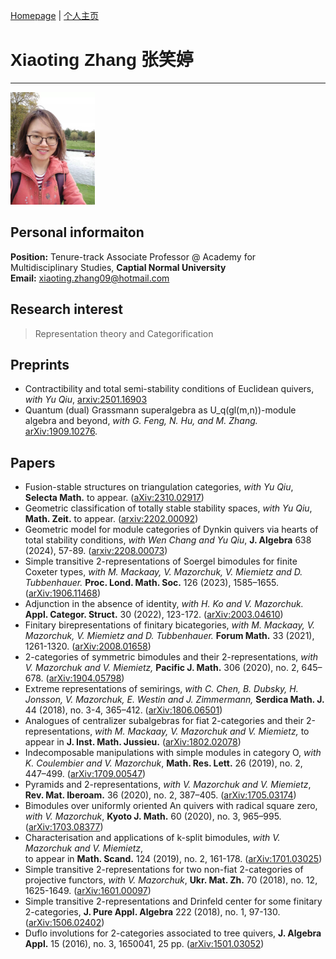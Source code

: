 [Homepage](https://xt-zhang.github.io) | [个人主页](https://xt-zhang.github.io/zxt) 

# <span style="font-family: sans-serif;font-size:12"> Xiaoting Zhang</span> <span style="font-family:STKaiti;font-size:12;font-color:blue">张笑婷 </span> 
---
<img src="https://raw.githubusercontent.com/xt-zhang/xt-zhang.github.io/master/xt.jpg" width="135" />  

## Personal informaiton
**Position:**  Tenure-track Associate Professor @ Academy for Multidisciplinary Studies, **Captial Normal University**  <br>
**Email:** [xiaoting.zhang09@hotmail.com]()  <br>   

## Research interest
> Representation theory and Categorification

## Preprints
* Contractibility and total semi-stability conditions of Euclidean quivers, _with Yu Qiu_, [arxiv:2501.16903](https://arxiv.org/abs/2501.16903)
* Quantum (dual) Grassmann superalgebra as U_q(gl(m,n))-module algebra and beyond, _with G. Feng, N. Hu, and M. Zhang._ [arXiv:1909.10276](https://arxiv.org/abs/1909.10276).

## Papers
* Fusion-stable structures on triangulation categories, _with Yu Qiu_, **Selecta Math.** to appear. ([aXiv:2310.02917](https://arxiv.org/abs/2310.02917))
* Geometric classification of totally stable stability spaces, _with Yu Qiu_, **Math. Zeit.** to appear. ([arxiv:2202.00092](https://arxiv.org/abs/2202.00092))
* Geometric model for module categories of Dynkin quivers via hearts of total stability conditions, _with Wen Chang and Yu Qiu_, **J. Algebra** 638 (2024), 57-89. ([arxiv:2208.00073](https://arxiv.org/abs/2208.00073))
* Simple transitive 2-representations of Soergel bimodules for finite Coxeter types,  _with M. Mackaay, V. Mazorchuk, V. Miemietz and D. Tubbenhauer._ **Proc. Lond. Math. Soc.** 126 (2023), 1585–1655. ([arXiv:1906.11468](https://arxiv.org/abs/1906.11468))
* Adjunction in the absence of identity, _with H. Ko and V. Mazorchuk._ **Appl. Categor. Struct.** 30 (2022), 123-172. ([arXiv:2003.04610](https://arxiv.org/abs/2003.04610))
* Finitary birepresentations of finitary bicategories, _with M. Mackaay, V. Mazorchuk, V. Miemietz and D. Tubbenhauer._ **Forum Math.** 33 (2021), 1261-1320. ([arXiv:2008.01658](https://arxiv.org/abs/2008.01658))
* 2-categories of symmetric bimodules and their 2-representations, _with V. Mazorchuk and V. Miemietz,_  **Pacific J. Math.** 306 (2020), no. 2, 645–678. ([arXiv:1904.05798](https://arxiv.org/abs/1904.05798))
* Extreme representations of semirings, _with C. Chen, B. Dubsky, H. Jonsson, V. Mazorchuk, E. Westin and J. Zimmermann,_  **Serdica Math. J.** 44 (2018), no. 3-4, 365–412. ([arXiv:1806.06501](https://arxiv.org/abs/1806.06501))
* Analogues of centralizer subalgebras for fiat 2-categories and their 2-representations, _with M. Mackaay, V. Mazorchuk and V. Miemietz,_ to appear in **J. Inst. Math. Jussieu.** ([arXiv:1802.02078](https://arxiv.org/abs/1802.02078))
* Indecomposable manipulations with simple modules in category O, _with K. Coulembier and V. Mazorchuk_, **Math. Res. Lett.** 26 (2019), no. 2, 447–499. ([arXiv:1709.00547](https://arxiv.org/abs/1709.00547))
* Pyramids and 2-representations, _with V. Mazorchuk and V. Miemietz_, **Rev. Mat. Iberoam.** 36 (2020), no. 2, 387–405. ([arXiv:1705.03174](https://arxiv.org/abs/1705.03174))
* Bimodules over uniformly oriented An quivers with radical square zero, _with V. Mazorchuk_, **Kyoto J. Math.** 60 (2020), no. 3, 965–995. ([arXiv:1703.08377](https://arxiv.org/abs/1703.08377))
* Characterisation and applications of k-split bimodules, _with V. Mazorchuk and V. Miemietz_, <br> to appear in **Math. Scand.** 124 (2019), no. 2, 161-178. ([arXiv:1701.03025](https://arxiv.org/abs/1701.03025))
* Simple transitive 2-representations for two non-fiat 2-categories of projective functors, _with V. Mazorchuk_, **Ukr. Mat. Zh.** 70 (2018), no. 12, 1625-1649. ([arXiv:1601.00097](http://arxiv.org/abs/1601.00097))
* Simple transitive 2-representations and Drinfeld center for some finitary 2-categories, **J. Pure Appl. Algebra** 222 (2018), no. 1, 97-130. ([arXiv:1506.02402](http://arxiv.org/abs/1506.02402))
* Duflo involutions for 2-categories associated to tree quivers, **J. Algebra Appl.** 15 (2016), no. 3, 1650041, 25 pp. ([arXiv:1501.03052](http://arxiv.org/abs/1501.03052))
